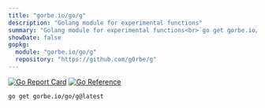 ```yaml
---
title: "gorbe.io/go/g"
description: "Golang module for experimental functions"
summary: "Golang module for experimental functions<br>`go get gorbe.io/go/g`"
showDate: false
gopkg:
  module: "gorbe.io/go/g"
  repository: "https://github.com/g0rbe/g"
---
```


[![Go Report Card](https://goreportcard.com/badge/github.com/g0rbe/g)](https://goreportcard.com/report/github.com/g0rbe/g)
[![Go Reference](https://pkg.go.dev/badge/github.com/g0rbe/g.svg)](https://pkg.go.dev/github.com/g0rbe/g)

```bash
go get gorbe.io/go/g@latest
```